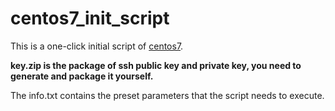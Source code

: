 # centos7_init_script

This is a one-click initial script of <u>centos7</u>.

**key.zip is the package of ssh public key and private key, you need to generate and package it yourself.**

The info.txt contains the preset parameters that the script needs to execute.
